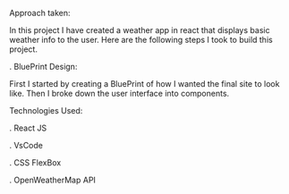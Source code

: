 Approach taken: 

In this project I have created a weather app in react that displays basic weather info to the user. 
Here are the following steps I took to build this project.

. BluePrint Design:

  First I started by creating a BluePrint of how I wanted the final site to look like. 
  Then I broke down the user interface into components.



Technologies Used:

.  React JS

.  VsCode

.  CSS FlexBox

.  OpenWeatherMap API





